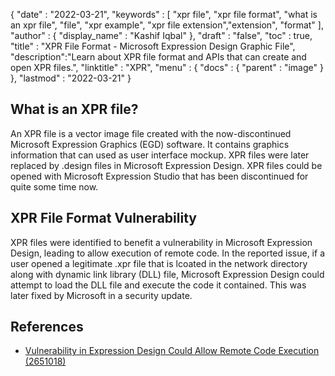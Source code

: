 {
  "date" : "2022-03-21",
  "keywords" : [ "xpr file", "xpr file format", "what is an xpr file", "file", "xpr example", "xpr file extension","extension", "format" ],
  "author" : {
    "display_name" : "Kashif Iqbal"
  },
  "draft" : "false",
  "toc" : true,
  "title" : "XPR File Format - Microsoft Expression Design Graphic File",
  "description":"Learn about XPR file format and APIs that can create and open XPR files.",
  "linktitle" : "XPR",
  "menu" : {
    "docs" : {
      "parent" : "image"
    }
  },
  "lastmod" : "2022-03-21"
}

## What is an XPR file?

An XPR file is a vector image file created with the now-discontinued Microsoft Expression Graphics (EGD) software. It contains graphics information that can used as user interface mockup. XPR files were later replaced by .design files in Microsoft Expression Design. XPR files could be opened with Microsoft Expression Studio that has been discontinued for quite some time now.

## XPR File Format Vulnerability

XPR files were identified to benefit a vulnerability in Microsoft Expression Design, leading to allow execution of remote code. In the reported issue, if a user opened a legitimate .xpr file that is lcoated in the network directory along with dynamic link library (DLL) file, Microsoft Expression Design could attempt to load the DLL file and execute the code it contained. This was later fixed by Microsoft in a security update.

## References

* [Vulnerability in Expression Design Could Allow Remote Code Execution (2651018)](https://learn.microsoft.com/en-us/security-updates/securitybulletins/2012/ms12-022)
